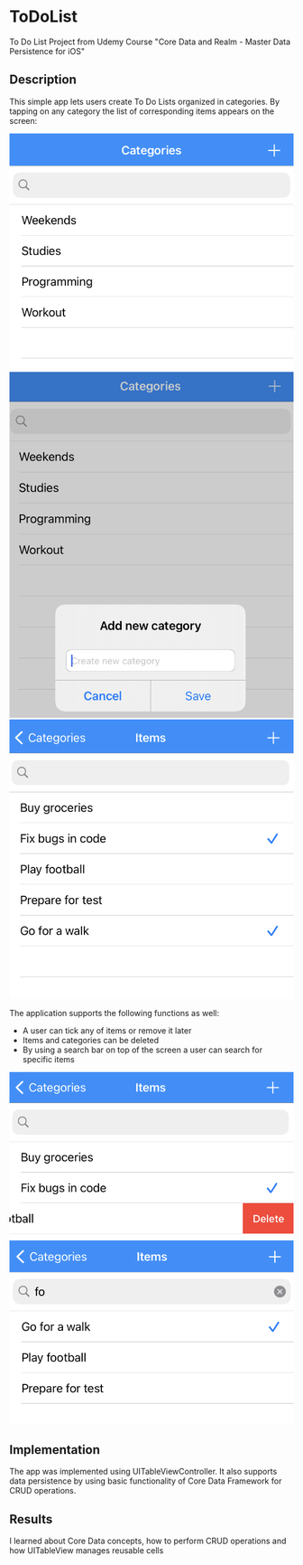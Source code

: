 # ToDoList
To Do List Project from Udemy Course "Core Data and Realm - Master Data Persistence for iOS"

## Description

This simple app lets users create To Do Lists organized in categories. By tapping on any category the list of corresponding items appears on the screen:

![](Presentation/categories.png)
![](Presentation/create.png)
![](Presentation/items.png)

The application supports the following functions as well:
* A user can tick any of items or remove it later
* Items and categories can be deleted
* By using a search bar on top of the screen a user can search for specific items

![](Presentation/delete.png)
![](Presentation/search.png)

## Implementation

The app was implemented using UITableViewController. It also supports data persistence by using basic functionality of Core Data Framework for CRUD operations.

## Results

I learned about Core Data concepts, how to perform CRUD operations and how UITableView manages reusable cells
